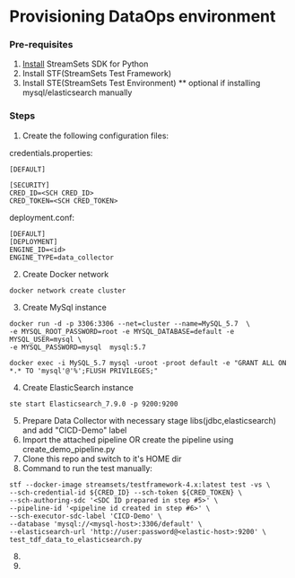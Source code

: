 # Provisioning DataOps environment

### Pre-requisites
1. [Install](https://docs.streamsets.com/platform-sdk/learn/installation.html) StreamSets SDK for Python 
2. Install STF(StreamSets Test Framework)
3. Install STE(StreamSets Test Environment) ** optional if installing mysql/elasticsearch manually 

### Steps 

1. Create the following configuration files:

credentials.properties:
```
[DEFAULT]

[SECURITY]
CRED_ID=<SCH CRED_ID>
CRED_TOKEN=<SCH CRED_TOKEN>
```
deployment.conf:
```
[DEFAULT]
[DEPLOYMENT]
ENGINE_ID=<id>
ENGINE_TYPE=data_collector
```
2. Create Docker network
```
docker network create cluster
```
3. Create MySql instance
```
docker run -d -p 3306:3306 --net=cluster --name=MySQL_5.7  \
-e MYSQL_ROOT_PASSWORD=root -e MYSQL_DATABASE=default -e MYSQL_USER=mysql \
-e MYSQL_PASSWORD=mysql  mysql:5.7

docker exec -i MySQL_5.7 mysql -uroot -proot default -e "GRANT ALL ON *.* TO 'mysql'@'%';FLUSH PRIVILEGES;"
```
4. Create ElasticSearch instance
```
ste start Elasticsearch_7.9.0 -p 9200:9200
```
5. Prepare Data Collector with necessary stage libs(jdbc,elasticsearch) and add "CICD-Demo" label
6. Import the attached pipeline OR create the pipeline using create_demo_pipeline.py
7. Clone this repo and switch to it's HOME dir
8. Command to run the test manually:
```
stf --docker-image streamsets/testframework-4.x:latest test -vs \
--sch-credential-id ${CRED_ID} --sch-token ${CRED_TOKEN} \
--sch-authoring-sdc '<SDC ID prepared in step #5>' \
--pipeline-id '<pipeline id created in step #6>' \
--sch-executor-sdc-label 'CICD-Demo' \
--database 'mysql://<mysql-host>:3306/default' \
--elasticsearch-url 'http://user:password@<elastic-host>:9200' \
test_tdf_data_to_elasticsearch.py
```
8. 
9. 






